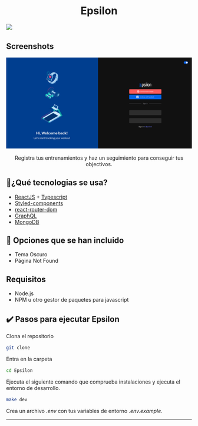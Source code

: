 <h1 align="center">Epsilon</h1>

<img src="https://img.shields.io/badge/License-GPL-red.svg?style=for-the-badge" />

## Screenshots

![](screenshots/screenshot1.png)


<p align="center">
  Registra tus entrenamientos y haz un seguimiento para conseguir tus objectivos.
</p>

## 🔵¿Qué tecnologias se usa?

- [ReactJS](https://reactjs.org/) + [Typescript](https://www.typescriptlang.org/)
- [Styled-components](https://styled-components.com/)
- [react-router-dom](https://reactrouter.com/web/guides/quick-start)
- [GraphQL](https://graphql.org/)
- [MongoDB](https://docs.mongodb.com/)


## 🔵 Opciones que se han incluido

- Tema Oscuro
- Página Not Found

## Requisitos

- Node.js
- NPM u otro gestor de paquetes para javascript

## :heavy_check_mark: Pasos para ejecutar Epsilon

Clona el repositorio

```bash
git clone 
```
Entra en la carpeta

```bash
cd Epsilon
```

Ejecuta el siguiente comando que comprueba instalaciones y ejecuta el entorno de desarrollo.

```bash
make dev
```

Crea un archivo *.env* con tus variables de entorno *.env.example*.


---  
